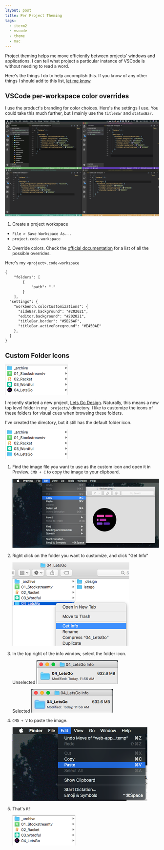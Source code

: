 ```yaml
---
layout: post
title: Per Project Theming
tags:
  - iterm2
  - vscode
  - theme
  - mac
---
```


Project theming helps me move efficiently between projects' windows and applications. I can tell what project a particular instance of VSCode is without needing to read a word.

Here's the things I do to help accomplish this. If you know of any other things I should add to this list, [let me know](https://twitter.com/attackrunryan).

## VSCode per-workspace color overrides
I use the product's branding for color choices. Here's the settings I use. You could take this much further, but I mainly use the `titleBar` and `statusBar`.

![VSCode Workspace Theming](/images/vscode-theming.png)

1. Create a project workspace
  - `File > Save Workspace As...` 
  - `project.code-workspace`

2. Override colors. Check the [official documentation](https://code.visualstudio.com/api/references/theme-color) for a list of all the possible overrides.

Here's my `<project>.code-workspace`
```
{
	"folders": [
		{
			"path": "."
		}
	],
  "settings": {
    "workbench.colorCustomizations": {
      "sideBar.background": "#202021",
      "editor.background": "#202021",
      "titleBar.border": "#5B26AF",
      "titleBar.activeForeground": "#E450AE"
    },
  }
}
```

## Custom Folder Icons

![Folder Icons](/images/customFolderIcon/07_result.png)

I recently started a new project, [Lets Go Design](https://lets-go.design). Naturally, this means a new top level folder in my `_projects/` directory. I like to customize the icons of these folders for visual cues when browsing these folders.

I've created the directory, but it still has the default folder icon.

![Folder Icons](/images/customFolderIcon/01_current.png)

1. Find the image file you want to use as the custom icon and open it in Preview. `CMD + C` to copy the image to your clipboard.

    ![Preview Copy](/images/customFolderIcon/02_previewCopy.png)

2. Right click on the folder you want to customize, and click "Get Info"

    ![Preview Copy](/images/customFolderIcon/03_getInfo.png)

3. In the top right of the info window, select the folder icon.

    Unselected
    ![Preview Copy](/images/customFolderIcon/04_top.png)

    Selected
    ![Preview Copy](/images/customFolderIcon/05_topSelected.png)

4. `CMD + V` to paste the image.

    ![Preview Copy](/images/customFolderIcon/06_paste.png)

5. That's it!

    ![Preview Copy](/images/customFolderIcon/07_result.png)

